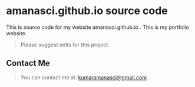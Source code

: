 # amanasci.github.io source code

This is source code for my website amanasci.github.io .
This is my portfolio website.

>Please suggest edits for this project.

## Contact Me

> You can contact me at: kumaramanasci@gmail.com .
